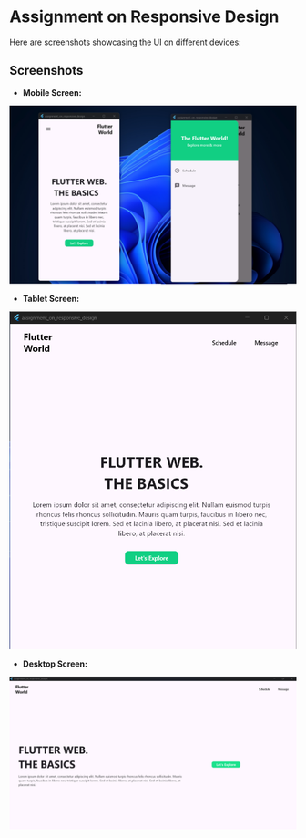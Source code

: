 # Assignment on Responsive Design
Here are screenshots showcasing the UI on different devices:

## Screenshots
- **Mobile Screen:**

![Mobile Screen](project_screenshots/mobile_screens.png)

- **Tablet Screen:**

![Tablet Screen](project_screenshots/tablet_screen.png)

- **Desktop Screen:**

![Desktop Screen](project_screenshots/desktop_screen.png)

